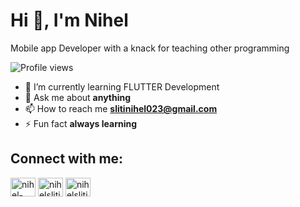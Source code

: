 # Hi 👋, I'm Nihel

Mobile app Developer with a knack for teaching other programming

![Profile views](https://komarev.com/ghpvc/?username=nihel-sliti&style=flat-square)

- 🌱 I’m currently learning FLUTTER Development
- 💬 Ask me about **anything**
- 📫 How to reach me **[slitinihel023@gmail.com](mailto:slitinihel023@gmail.com)**
- ⚡ Fun fact **always learning**

## Connect with me:
<p align="left">
<a href="https://linkedin.com/in/nihel-sliti-0181041a9" target="blank"><img align="center" src="https://cdn.jsdelivr.net/npm/simple-icons@3.0.1/icons/linkedin.svg" alt="nihel-sliti" height="30" width="40" /></a>
<a href="https://www.instagram.com/nihelsliti6257" target="blank"><img align="center" src="https://cdn.jsdelivr.net/npm/simple-icons@3.0.1/icons/instagram.svg" alt="nihelsliti6257" height="30" width="40" /></a>
<a href="https://youtube.com/@nihelsliti9511" target="blank"><img align="center" src="https://cdn.jsdelivr.net/npm/simple-icons@3.0.1/icons/youtube.svg" alt="nihelsliti9511" height="30" width="40" /></a>
</p>

